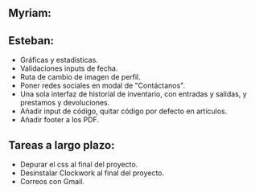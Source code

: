 ## Myriam:

## Esteban:

- Gráficas y estadísticas.
- Validaciones inputs de fecha.
- Ruta de cambio de imagen de perfil.
- Poner redes sociales en modal de "Contáctanos".
- Una sola interfaz de historial de inventario, con entradas y salidas, y prestamos y devoluciones.
- Añadir input de código, quitar código por defecto en artículos.
- Añadir footer a los PDF.

## Tareas a largo plazo:

- Depurar el css al final del proyecto.
- Desinstalar Clockwork al final del proyecto.
- Correos con Gmail.
